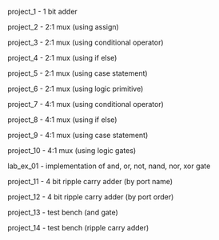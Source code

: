 project_1 - 1 bit adder

project_2 - 2:1 mux (using assign)

project_3 - 2:1 mux (using conditional operator)

project_4 - 2:1 mux (using if else)

project_5 - 2:1 mux (using case statement)

project_6 - 2:1 mux (using logic primitive)

project_7 - 4:1 mux (using conditional operator)

project_8 - 4:1 mux (using if else)

project_9 - 4:1 mux (using case statement)

project_10 - 4:1 mux (using logic gates)

lab_ex_01 - implementation of and, or, not, nand, nor, xor gate

project_11 - 4 bit ripple carry adder (by port name)

project_12 - 4 bit ripple carry adder (by port order)

project_13 - test bench (and gate)

project_14 - test bench (ripple carry adder)
